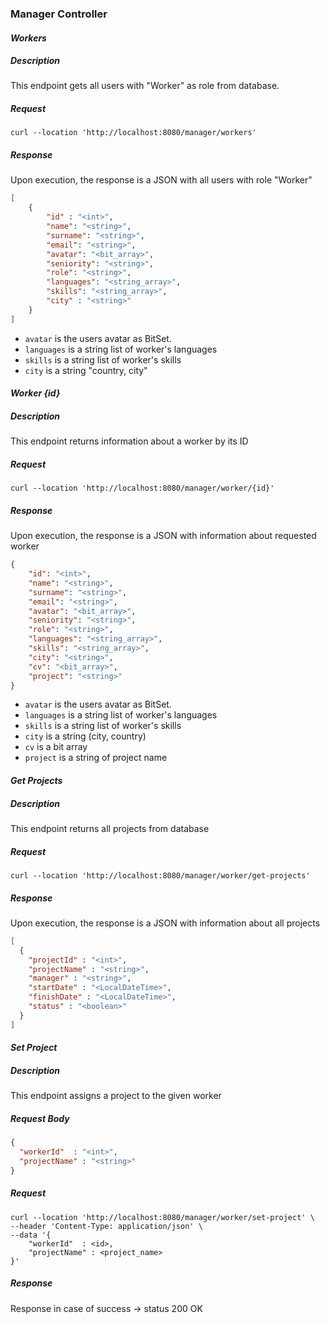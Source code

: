 ### **Manager Controller**
#### _Workers_
##### Description
This endpoint gets all users with "Worker" as role from database.
##### Request
````Curl
curl --location 'http://localhost:8080/manager/workers'
````
##### Response
Upon execution, the response is a JSON with all users with role "Worker"
````JSON
[
    {
        "id" : "<int>",
        "name": "<string>",
        "surname": "<string>",
        "email": "<string>",
        "avatar": "<bit_array>",
        "seniority": "<string>",
        "role": "<string>",
        "languages": "<string_array>",
        "skills": "<string_array>",
        "city" : "<string>"
    }
]
````
* `avatar` is the users avatar as BitSet.
* `languages` is a string list of worker's languages
* `skills` is a string list of worker's skills
* `city` is a string "country, city"

#### _Worker {id}_
##### Description
This endpoint returns information about a worker by its ID
##### Request
````Curl
curl --location 'http://localhost:8080/manager/worker/{id}'
````
##### Response
Upon execution, the response is a JSON with information about requested worker
```JSON
{
    "id": "<int>",
    "name": "<string>",
    "surname": "<string>",
    "email": "<string>",
    "avatar": "<bit_array>",
    "seniority": "<string>",
    "role": "<string>",
    "languages": "<string_array>",
    "skills": "<string_array>",
    "city": "<string>",
    "cv": "<bit_array>",
    "project": "<string>"
}
```
* `avatar` is the users avatar as BitSet.
* `languages` is a string list of worker's languages
* `skills` is a string list of worker's skills
* `city` is a string (city, country)
* `cv` is a bit array
* `project` is a string of project name

#### _Get Projects_
##### Description
This endpoint returns all projects from database
##### Request
````Curl
curl --location 'http://localhost:8080/manager/worker/get-projects'
````
##### Response
Upon execution, the response is a JSON with information about all projects
````Json
[
  {
    "projectId" : "<int>",
    "projectName" : "<string>",
    "manager" : "<string>",
    "startDate" : "<LocalDateTime>",
    "finishDate" : "<LocalDateTime>",
    "status" : "<boolean>"
  }
]
````

#### _Set Project_
##### Description
This endpoint assigns a project to the given worker
##### Request Body
```Json
{
  "workerId"  : "<int>",
  "projectName" : "<string>"
}
```
##### Request
````Curl
curl --location 'http://localhost:8080/manager/worker/set-project' \
--header 'Content-Type: application/json' \
--data '{
    "workerId"  : <id>,
    "projectName" : <project_name>
}'
````
##### Response
Response in case of success -> status 200 OK
